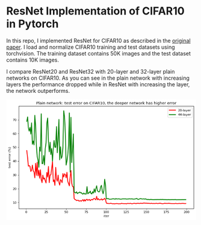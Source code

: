 # ResNet Implementation of CIFAR10 in Pytorch
In this repo, I implemented ResNet for CIFAR10 as described in the [original paper](https://arxiv.org/abs/1512.03385). I load and normalize CIFAR10 training and test datasets using torchvision. The training dataset contains 50K images and the test dataset contains 10K images.

I compare ResNet20 and ResNet32 with 20-layer and 32-layer plain networks on CIFAR10. As you can see in the plain network with increasing layers the performance dropped while in ResNet with increasing the layer, the network outperforms.

![test error on the plain network](/images/plain_test_error.png)


